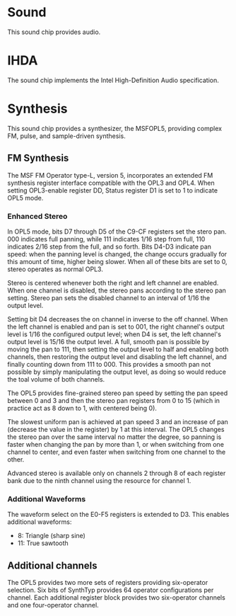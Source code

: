 Sound
=====

This sound chip provides audio.

# IHDA

The sound chip implements the Intel High-Definition Audio specification.

# Synthesis

This sound chip provides a synthesizer, the MSFOPL5, providing complex
FM, pulse, and sample-driven synthesis.

## FM Synthesis

The MSF FM Operator type-L, version 5, incorporates an extended FM
synthesis register interface compatible with the OPL3 and OPL4.  When
setting OPL3-enable register DD, Status register D1 is set to 1 to
indicate OPL5 mode.

### Enhanced Stereo

In OPL5 mode, bits D7 through D5 of the C9-CF registers set the stero
pan.  000 indicates full panning, while 111 indicates 1/16 step from
full, 110 indicates 2/16 step from the full, and so forth.  Bits D4-D3
indicate pan speed:  when the panning level is changed, the change
occurs gradually for this amount of time, higher being slower.  When all
of these bits are set to 0, stereo operates as normal OPL3.

Stereo is centered whenever both the right and left channel are enabled.
When one channel is disabled, the stereo pans according to the stereo
pan setting.  Stereo pan sets the disabled channel to an interval of
1/16 the output level.

Setting bit D4 decreases the on channel in inverse to the off channel.
When the left channel is enabled and pan is set to 001, the right
channel's output level is 1/16 the configured output level; when D4 is
set, the left channel's output level is 15/16 the output level.  A full,
smooth pan is possible by moving the pan to 111, then setting the output
level to half and enabling both channels, then restoring the output
level and disabling the left channel, and finally counting down from 111
to 000.  This provides a smooth pan not possible by simply manipulating
the output level, as doing so would reduce the toal volume of both
channels.

The OPL5 provides fine-grained stereo pan speed by setting the pan speed
between 0 and 3 and then the stereo pan registers from 0 to 15 (which in
practice act as 8 down to 1, with centered being 0).

The slowest uniform pan is achieved at pan speed 3 and an increase of
pan (decrease the value in the register) by 1 at this interval.  The
OPL5 changes the stereo pan over the same interval no matter the
degree, so panning is faster when changing the pan by more than 1, or
when switching from one channel to center, and even faster when
switching from one channel to the other.

Advanced stereo is available only on channels 2 through 8 of each
register bank due to the ninth channel using the resource for channel 1.

### Additional Waveforms

The waveform select on the E0-F5 registers is extended to D3.  This
enables additional waveforms:

* 8:  Triangle (sharp sine)
* 11: True sawtooth

## Additional channels

The OPL5 provides two more sets of registers providing six-operator
selection.  Six bits of SynthTyp provides 64 operator configurations per
channel.  Each additional register block provides two six-operator
channels and one four-operator channel.
